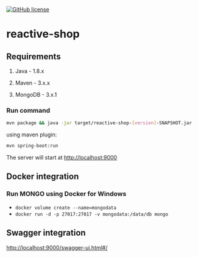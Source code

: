 [![GitHub license](https://img.shields.io/github/license/mashape/apistatus.svg)]()

# reactive-shop

## Requirements

1. Java - 1.8.x

2. Maven - 3.x.x

3. MongoDB - 3.x.1


### Run command

```bash
mvn package && java -jar target/reactive-shop-[version]-SNAPSHOT.jar
```

using maven plugin:

```bash
mvn spring-boot:run
```

The server will start at <http://localhost:9000>

## Docker integration

### Run MONGO using Docker for Windows
- `docker volume create --name=mongodata` 
- `docker run -d -p 27017:27017 -v mongodata:/data/db mongo`

## Swagger integration

<http://localhost:9000/swagger-ui.html#/>
